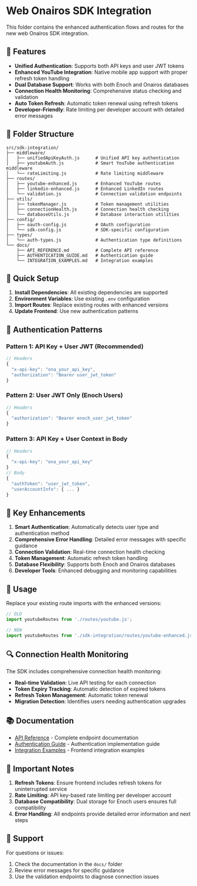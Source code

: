 # Web Onairos SDK Integration

This folder contains the enhanced authentication flows and routes for the new web Onairos SDK integration.

## 🚀 Features

- **Unified Authentication**: Supports both API keys and user JWT tokens
- **Enhanced YouTube Integration**: Native mobile app support with proper refresh token handling
- **Dual Database Support**: Works with both Enoch and Onairos databases
- **Connection Health Monitoring**: Comprehensive status checking and validation
- **Auto Token Refresh**: Automatic token renewal using refresh tokens
- **Developer-Friendly**: Rate limiting per developer account with detailed error messages

## 📁 Folder Structure

```
src/sdk-integration/
├── middleware/
│   ├── unifiedApiKeyAuth.js      # Unified API key authentication
│   ├── youtubeAuth.js            # Smart YouTube authentication middleware
│   └── rateLimiting.js           # Rate limiting middleware
├── routes/
│   ├── youtube-enhanced.js       # Enhanced YouTube routes
│   ├── linkedin-enhanced.js      # Enhanced LinkedIn routes
│   └── validation.js             # Connection validation endpoints
├── utils/
│   ├── tokenManager.js           # Token management utilities
│   ├── connectionHealth.js       # Connection health checking
│   └── databaseUtils.js          # Database interaction utilities
├── config/
│   ├── oauth-config.js           # OAuth configuration
│   └── sdk-config.js             # SDK-specific configuration
├── types/
│   └── auth-types.js             # Authentication type definitions
└── docs/
    ├── API_REFERENCE.md          # Complete API reference
    ├── AUTHENTICATION_GUIDE.md   # Authentication guide
    └── INTEGRATION_EXAMPLES.md   # Integration examples
```

## 🔧 Quick Setup

1. **Install Dependencies**: All existing dependencies are supported
2. **Environment Variables**: Use existing `.env` configuration
3. **Import Routes**: Replace existing routes with enhanced versions
4. **Update Frontend**: Use new authentication patterns

## 🔑 Authentication Patterns

### Pattern 1: API Key + User JWT (Recommended)
```javascript
// Headers
{
  "x-api-key": "ona_your_api_key",
  "authorization": "Bearer user_jwt_token"
}
```

### Pattern 2: User JWT Only (Enoch Users)
```javascript
// Headers
{
  "authorization": "Bearer enoch_user_jwt_token"
}
```

### Pattern 3: API Key + User Context in Body
```javascript
// Headers
{
  "x-api-key": "ona_your_api_key"
}
// Body
{
  "authToken": "user_jwt_token",
  "userAccountInfo": { ... }
}
```

## 🌟 Key Enhancements

1. **Smart Authentication**: Automatically detects user type and authentication method
2. **Comprehensive Error Handling**: Detailed error messages with specific guidance
3. **Connection Validation**: Real-time connection health checking
4. **Token Management**: Automatic refresh token handling
5. **Database Flexibility**: Supports both Enoch and Onairos databases
6. **Developer Tools**: Enhanced debugging and monitoring capabilities

## 📖 Usage

Replace your existing route imports with the enhanced versions:

```javascript
// OLD
import youtubeRoutes from './routes/youtube.js';

// NEW
import youtubeRoutes from './sdk-integration/routes/youtube-enhanced.js';
```

## 🔍 Connection Health Monitoring

The SDK includes comprehensive connection health monitoring:

- **Real-time Validation**: Live API testing for each connection
- **Token Expiry Tracking**: Automatic detection of expired tokens
- **Refresh Token Management**: Automatic token renewal
- **Migration Detection**: Identifies users needing authentication upgrades

## 📚 Documentation

- [API Reference](./docs/API_REFERENCE.md) - Complete endpoint documentation
- [Authentication Guide](./docs/AUTHENTICATION_GUIDE.md) - Authentication implementation guide
- [Integration Examples](./docs/INTEGRATION_EXAMPLES.md) - Frontend integration examples

## 🚨 Important Notes

1. **Refresh Tokens**: Ensure frontend includes refresh tokens for uninterrupted service
2. **Rate Limiting**: API key-based rate limiting per developer account
3. **Database Compatibility**: Dual storage for Enoch users ensures full compatibility
4. **Error Handling**: All endpoints provide detailed error information and next steps

## 🤝 Support

For questions or issues:
1. Check the documentation in the `docs/` folder
2. Review error messages for specific guidance
3. Use the validation endpoints to diagnose connection issues 